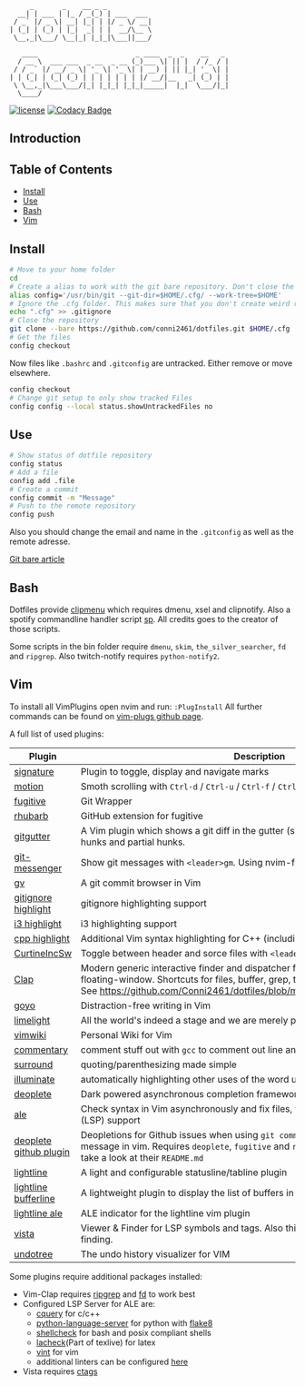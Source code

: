         _       _    __ _ _
      __| | ___ | |_ / _(_) | ___  ___
     / _` |/ _ \| __| |_| | |/ _ \/ __|
    | (_| | (_) | |_|  _| | |  __/\__ \
     \__,_|\___/ \__|_| |_|_|\___||___/

       ____                        _ ____  _  _    __   _
      / __ \  ___ ___  _ __  _ __ (_)___ \| || |  / /_ / |
     / / _` |/ __/ _ \| '_ \| '_ \| | __) | || |_| '_ \| |
    | | (_| | (_| (_) | | | | | | | |/ __/|__   _| (_) | |
     \ \__,_|\___\___/|_| |_|_| |_|_|_____|  |_|  \___/|_|
      \____/

[![license](https://img.shields.io/github/license/conni2461/dotfiles.svg?style=flat-square)](https://github.com/conni2461/dotfiles/blob/master/LICENSE)
[![Codacy Badge](https://api.codacy.com/project/badge/Grade/ef9d3503d02343ac8f6d1c0a7eb25d66)](https://app.codacy.com/app/Conni2461/dotfiles?utm_source=github.com&utm_medium=referral&utm_content=Conni2461/dotfiles&utm_campaign=Badge_Grade_Dashboard)

## Introduction

## Table of Contents

- [Install](#Install)
- [Use](#Use)
- [Bash](#Bash)
- [Vim](#Vim)

## Install

```sh
# Move to your home folder
cd
# Create a alias to work with the git bare repository. Don't close the bash session or you have to run this command again.
alias config='/usr/bin/git --git-dir=$HOME/.cfg/ --work-tree=$HOME'
# Ignore the .cfg folder. This makes sure that you don't create weird recursion problems
echo ".cfg" >> .gitignore
# Close the repository
git clone --bare https://github.com/conni2461/dotfiles.git $HOME/.cfg
# Get the files
config checkout
```

Now files like `.bashrc` and `.gitconfig` are untracked. Either remove or move elsewhere.

```sh
config checkout
# Change git setup to only show tracked Files
config config --local status.showUntrackedFiles no
```

## Use

```sh
# Show status of dotfile repository
config status
# Add a file
config add .file
# Create a commit
config commit -m "Message"
# Push to the remote repository
config push
```

Also you should change the email and name in the `.gitconfig` as well as the remote adresse.

[Git bare article](https://www.atlassian.com/git/tutorials/dotfiles)

## Bash

Dotfiles provide [clipmenu](https://github.com/cdown/clipmenu) which requires dmenu, xsel and clipnotify.
Also a spotify commandline handler script [sp](https://gist.github.com/wandernauta/6800547).
All credits goes to the creator of those scripts.

Some scripts in the bin folder require `dmenu`, `skim`, `the_silver_searcher`, `fd` and `ripgrep`.
Also twitch-notify requires `python-notify2`.

## Vim

To install all VimPlugins open nvim and run: `:PlugInstall`
All further commands can be found on [vim-plugs github page](https://github.com/junegunn/vim-plug).

A full list of used plugins:

| Plugin                                                                       | Description                                                                                                                                                                                                                          |
| ---------------------------------------------------------------------------- | ------------------------------------------------------------------------------------------------------------------------------------------------------------------------------------------------------------------------------------ |
| [signature](https://github.com/kshenoy/vim-signature)                        | Plugin to toggle, display and navigate marks                                                                                                                                                                                         |
| [motion](https://github.com/yuttie/comfortable-motion.vim)                   | Smoth scrolling with `Ctrl-d` / `Ctrl-u` / `Ctrl-f` / `Ctrl-b`                                                                                                                                                                       |
| [fugitive](https://github.com/tpope/vim-fugitive)                            | Git Wrapper                                                                                                                                                                                                                          |
| [rhubarb](https://github.com/tpope/vim-rhubarb)                              | GitHub extension for fugitive                                                                                                                                                                                                        |
| [gitgutter](https://github.com/airblade/vim-gitgutter)                       | A Vim plugin which shows a git diff in the gutter (sign column) and stages/undoes hunks and partial hunks.                                                                                                                           |
| [git-messenger](https://github.com/rhysd/git-messenger.vim)                  | Show git messages with `<leader>gm`. Using nvim-floating-window                                                                                                                                                                      |
| [gv](https://github.com/junegunn/gv.vim)                                     | A git commit browser in Vim                                                                                                                                                                                                          |
| [gitignore highlight](https://github.com/gisphm/vim-gitignore)               | gitignore highlighting support                                                                                                                                                                                                       |
| [i3 highlight](https://github.com/PotatoesMaster/i3-vim-syntax)              | i3 highlighting support                                                                                                                                                                                                              |
| [cpp highlight](https://github.com/octol/vim-cpp-enhanced-highlight)         | Additional Vim syntax highlighting for C++ (including C++11/14/17)                                                                                                                                                                   |
| [CurtineIncSw](https://github.com/ericcurtin/CurtineIncSw.vim)               | Toggle between header and sorce files with `<leader>m`                                                                                                                                                                               |
| [Clap](https://github.com/liuchengxu/vim-clap)                               | Modern generic interactive finder and dispatcher for Vim and NeoVim. Using nvim-floating-window. Shortcuts for files, buffer, grep, tags and marks. See https://github.com/Conni2461/dotfiles/blob/master/.config/nvim/init.vim#L410 |
| [goyo](https://github.com/junegunn/goyo.vim)                                 | Distraction-free writing in Vim                                                                                                                                                                                                      |
| [limelight](https://github.com/junegunn/limelight.vim)                       | All the world's indeed a stage and we are merely players                                                                                                                                                                             |
| [vimwiki](https://github.com/vimwiki/vimwiki)                                | Personal Wiki for Vim                                                                                                                                                                                                                |
| [commentary](https://github.com/tpope/vim-commentary)                        | comment stuff out with `gcc` to comment out line and `gc` in visual mode                                                                                                                                                             |
| [surround](https://github.com/tpope/vim-surround)                            | quoting/parenthesizing made simple                                                                                                                                                                                                   |
| [illuminate](https://github.com/RRethy/vim-illuminate)                       | automatically highlighting other uses of the word under the cursor                                                                                                                                                                   |
| [deoplete](https://github.com/Shougo/deoplete.nvim)                          | Dark powered asynchronous completion framework uses `ale` in my configuration                                                                                                                                                        |
| [ale](https://github.com/dense-analysis/ale)                                 | Check syntax in Vim asynchronously and fix files, with Language Server Protocol (LSP) support                                                                                                                                        |
| [deoplete github plugin](https://github.com/SevereOverfl0w/deoplete-github)  | Deopletions for Github issues when using `git commit` on commandline and writing message in vim. Requires `deoplete`, `fugitive` and `rhubarb`. Also setup is required, take a look at their `README.md`                             |
| [lightline](https://github.com/itchyny/lightline.vim)                        | A light and configurable statusline/tabline plugin                                                                                                                                                                                   |
| [lightline bufferline](https://github.com/mengelbrecht/lightline-bufferline) | A lightweight plugin to display the list of buffers in the lightline vim plugin                                                                                                                                                      |
| [lightline ale](https://github.com/maximbaz/lightline-ale)                   | ALE indicator for the lightline vim plugin                                                                                                                                                                                           |
| [vista](https://github.com/liuchengxu/vista.vim)                             | Viewer & Finder for LSP symbols and tags. Also this plugin is used in `Clap` for Tag finding.                                                                                                                                        |
| [undotree](https://github.com/mbbill/undotree)                               | The undo history visualizer for VIM                                                                                                                                                                                                  |

Some plugins require additional packages installed:

- Vim-Clap requires [ripgrep](https://github.com/BurntSushi/ripgrep) and [fd](https://github.com/sharkdp/fd) to work best
- Configured LSP Server for ALE are:
  - [cquery](https://github.com/cquery-project/cquery/) for c/c++
  - [python-language-server](https://github.com/palantir/python-language-server) for python with [flake8](http://flake8.pycqa.org/en/latest/)
  - [shellcheck](https://www.shellcheck.net/) for bash and posix compliant shells
  - [lacheck](https://ctan.org/pkg/lacheck?lang=de)(Part of texlive)  for latex
  - [vint](https://github.com/Kuniwak/vint) for vim
  - additional linters can be configured [here](https://github.com/Conni2461/dotfiles/blob/master/.config/nvim/init.vim#L330)
- Vista requires [ctags](https://ctags.io/)
